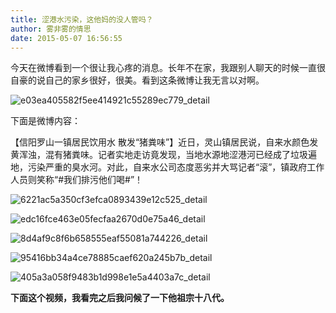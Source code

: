 ```yaml
---
title: 涩港水污染，这他妈的没人管吗？
author: 雾非雾的情思
date: 2015-05-07 16:56:55
---
```

今天在微博看到一个很让我心疼的消息。长年不在家，我跟别人聊天的时候一直很自豪的说自己的家乡很好，很美。看到这条微博让我无言以对啊。

![e03ea405582f5ee414921c55289ec779_detail][]

  


下面是微博内容：

【信阳罗山一镇居民饮用水 散发“猪粪味”】近日，灵山镇居民说，自来水颜色发黄浑浊，混有猪粪味。记者实地走访竟发现，当地水源地涩港河已经成了垃圾遍地，污染严重的臭水河。对此，自来水公司态度恶劣并大骂记者“滚”，镇政府工作人员则笑称“\#我们排污他们喝\#”！

![6221ac5a350cf3efca0893439e12c525_detail][]

![edc16fce463e05fecfaa2670d0e75a46_detail][]

![8d4af9c8f6b658555eaf55081a744226_detail][]

![95416bb34a4ce78885caef620a245b7b_detail][]

![405a3a058f9483b1d998e1e5a4403a7c_detail][]

  


**下面这个视频，我看完之后我问候了一下他祖宗十八代。**


[e03ea405582f5ee414921c55289ec779_detail]: http://file.mspring.org/images/blog/e03ea405582f5ee414921c55289ec779!detail
[6221ac5a350cf3efca0893439e12c525_detail]: http://file.mspring.org/images/blog/6221ac5a350cf3efca0893439e12c525!detail
[edc16fce463e05fecfaa2670d0e75a46_detail]: http://file.mspring.org/images/blog/edc16fce463e05fecfaa2670d0e75a46!detail
[8d4af9c8f6b658555eaf55081a744226_detail]: http://file.mspring.org/images/blog/8d4af9c8f6b658555eaf55081a744226!detail
[95416bb34a4ce78885caef620a245b7b_detail]: http://file.mspring.org/images/blog/95416bb34a4ce78885caef620a245b7b!detail
[405a3a058f9483b1d998e1e5a4403a7c_detail]: http://file.mspring.org/images/blog/405a3a058f9483b1d998e1e5a4403a7c!detail